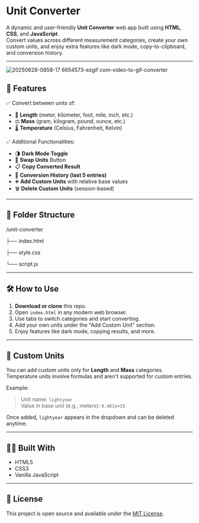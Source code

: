 # Unit Converter

A dynamic and user-friendly **Unit Converter** web app built using **HTML**, **CSS**, and **JavaScript**.  
Convert values across different measurement categories, create your own custom units, and enjoy extra features like dark mode, copy-to-clipboard, and conversion history.

---

![20250628-0858-17 6654573-ezgif com-video-to-gif-converter](https://github.com/user-attachments/assets/a7ed5701-27c1-45ca-bb84-bc4ea5bc1013)


## 🚀 Features

✅ Convert between units of:

- 📏 **Length** (meter, kilometer, foot, mile, inch, etc.)  
- ⚖️ **Mass** (gram, kilogram, pound, ounce, etc.)  
- 🌡️ **Temperature** (Celsius, Fahrenheit, Kelvin)

✅ Additional Functionalities:

- 🌗 **Dark Mode Toggle**  
- 🔁 **Swap Units** Button  
- 📋 **Copy Converted Result**  
- 🧾 **Conversion History (last 5 entries)**  
- ➕ **Add Custom Units** with relative base values  
- 🗑️ **Delete Custom Units** (session-based)

---

## 📂 Folder Structure

/unit-converter

├── index.html

├── style.css

└── script.js

---

## 🛠️ How to Use

1. **Download or clone** this repo.
2. Open `index.html` in any modern web browser.
3. Use tabs to switch categories and start converting.
4. Add your own units under the "Add Custom Unit" section.
5. Enjoy features like dark mode, copying results, and more.

---

## 📌 Custom Units

You can add custom units only for **Length** and **Mass** categories.  
Temperature units involve formulas and aren't supported for custom entries.

Example:

> Unit name: `lightyear`  
> Value in base unit (e.g., meters): `9.461e+15`

Once added, `lightyear` appears in the dropdown and can be deleted anytime.

---
## 🧑‍💻 Built With

- HTML5
- CSS3
- Vanilla JavaScript

---

## 📄 License

This project is open source and available under the [MIT License](LICENSE).
